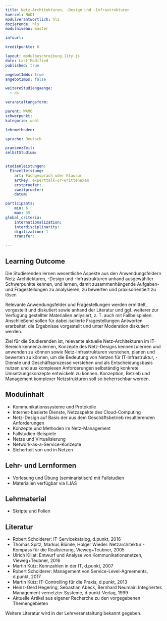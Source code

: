 ```yaml
---
title: Netz-Architekturen, -Design und -Infrastrukturen
kuerzel: NADI
modulverantwortlich: hls
dozierende: hls
modulniveau: master

infourl: 

kreditpunkte: 6

layout: modulbeschreibung.11ty.js
date: Last Modified
published: true

angebotImWs: true
angebotImSs: false

weitereStudiengaenge: 
  - ds

veranstaltungsform: 

parent: WAMO
schwerpunkt:
kategorie: wahl

lehrmethoden:

sprache: Deutsch

praesenzZeit: 
selbstStudium: 


studienleistungen:
  Einzelleistung:
    art: Fachgespräch oder Klausur
    artkey: experttalk-or-writtenexam
    erstpruefer: 
    zweitpruefer: 
    datum:

participants: 
    min: 6
    max: 35
global_criteria:
    internationalization:
    interdisciplinarity:
    digitization: 1
    transfer: 

---
```



## Learning Outcome


Die Studierenden lernen wesentliche Aspekte aus den Anwendungsfeldern Netz-Architekturen, -Design und -Infrastrukturen
anhand ausgewählter Schwerpunkte kennen, und lernen, damit zusammenhängende Aufgaben- und Fragestellungen zu analysieren,
zu bewerten und praxisorientiert zu lösen


Relevante Anwendungsfelder und Fragestellungen werden ermittelt, vorgestellt und diskutiert sowie anhand der Literatur und ggf. weiterer
zur Verfügung gestellter Materialien anlysiert, z. T. auch mit Fallbeispielen. Anschließend sollen für dabei isolierte Fragestellungen
Antworten erarbeitet, die Ergebnisse vorgestellt und unter Moderation diskutiert werden.


Ziel für die Studierenden ist, relevante aktuelle Netz-Architekturen im IT-Bereich kennenzulernen, Konzepte des Netz-Designs kennenzulernen und
anwenden zu können sowie Netz-Infrastrukturen verstehen, planen und bewerten zu können, um die Bedeutung von Netzen für IT-Infrastruktur, -Dienste
und Geschäftsprozesse verstehen und als Entscheidungsbasis nutzen und aus komplexen Anforderungen selbständig konkrete Umsetzungskonzepte
entwickeln zu können. Konzeption, Betrieb und Management komplexer Netzstrukturen soll so beherrschbar werden.

## Modulinhalt

* Kommunikationssysteme und Protokolle
* Internet-basierte Dienste, Netzaspekte des Cloud-Computing
* Netz-Design auf Basis der aus dem Geschäftsbetrieb resultierenden Anforderungen
* Konzepte und Methoden im Netz-Management
* Fallstudien-Beispiele
* Netze und Virtualisierung
* Network-as-a-Service-Konzepte
* Sicherheit von und in Netzen

## Lehr- und Lernformen

* Vorlesung und Übung (seminaristisch) mit Fallstudien
* Materialien verfügbar via ILIAS

## Lehrmaterial

*   Skripte und Folien

## Literatur

* Robert Scholderer: IT-Servicekatalog, d.punkt, 2016
* Thomas Spitz, Markus Blümle, Holger Wiedel: Netzarchitektur - Kompass für die Realisierung, Vieweg+Teubner, 2005
* Ulrich Killat: Entwurf und Analyse von Kommunikationsnetzen, Vieweg+Teubner, 2016
* Martin Kütz: Kennzahlen in der IT, d.punkt, 2007
* Robert Scholderer: Management von Service-Level-Agreements, d.punkt, 2017
* Martin Kütz: IT-Controlling für die Praxis, d.punkt, 2013
* Heinz-Gerd Hegering, Sebastian Abeck, Bernhard Neumair: Integriertes Management vernetzter Systeme, d.punkt-Verlag, 1999
* Aktuelle Artikel aus eigener Recherche zu den vorgegebenen Themengebieten

Weitere Literatur wird in der Lehrveranstaltung bekannt gegeben.

